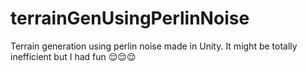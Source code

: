 # terrainGenUsingPerlinNoise
Terrain generation using perlin noise made in Unity. It might be totally inefficient but I had fun 😌😌😌
